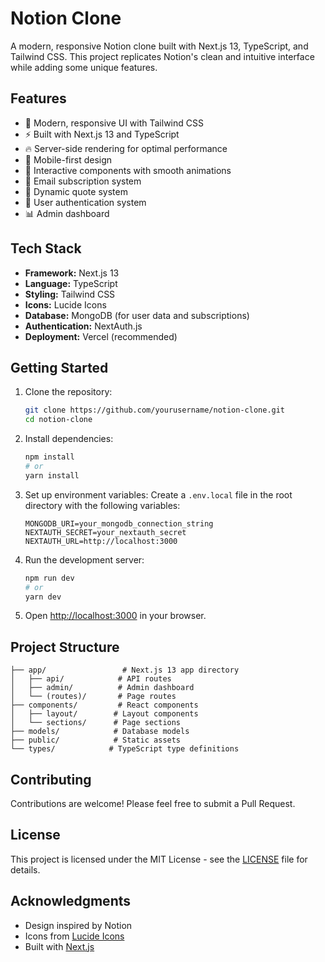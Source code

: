 # Notion Clone

A modern, responsive Notion clone built with Next.js 13, TypeScript, and Tailwind CSS. This project replicates Notion's clean and intuitive interface while adding some unique features.

## Features

- 🎨 Modern, responsive UI with Tailwind CSS
- ⚡ Built with Next.js 13 and TypeScript
- 🔥 Server-side rendering for optimal performance
- 📱 Mobile-first design
- 🎯 Interactive components with smooth animations
- 📧 Email subscription system
- 💬 Dynamic quote system
- 🔐 User authentication system
- 📊 Admin dashboard

## Tech Stack

- **Framework:** Next.js 13
- **Language:** TypeScript
- **Styling:** Tailwind CSS
- **Icons:** Lucide Icons
- **Database:** MongoDB (for user data and subscriptions)
- **Authentication:** NextAuth.js
- **Deployment:** Vercel (recommended)

## Getting Started

1. Clone the repository:
   ```bash
   git clone https://github.com/yourusername/notion-clone.git
   cd notion-clone
   ```

2. Install dependencies:
   ```bash
   npm install
   # or
   yarn install
   ```

3. Set up environment variables:
   Create a `.env.local` file in the root directory with the following variables:
   ```
   MONGODB_URI=your_mongodb_connection_string
   NEXTAUTH_SECRET=your_nextauth_secret
   NEXTAUTH_URL=http://localhost:3000
   ```

4. Run the development server:
   ```bash
   npm run dev
   # or
   yarn dev
   ```

5. Open [http://localhost:3000](http://localhost:3000) in your browser.

## Project Structure

```
├── app/                 # Next.js 13 app directory
│   ├── api/            # API routes
│   ├── admin/          # Admin dashboard
│   └── (routes)/       # Page routes
├── components/         # React components
│   ├── layout/        # Layout components
│   └── sections/      # Page sections
├── models/            # Database models
├── public/            # Static assets
└── types/            # TypeScript type definitions
```

## Contributing

Contributions are welcome! Please feel free to submit a Pull Request.

## License

This project is licensed under the MIT License - see the [LICENSE](LICENSE) file for details.

## Acknowledgments

- Design inspired by Notion
- Icons from [Lucide Icons](https://lucide.dev)
- Built with [Next.js](https://nextjs.org) 
